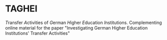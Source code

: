# TAGHEI
*T*ransfer *A*ctivities of *G*erman *H*igher *E*ducation *I*nstitutions. 
Complementing online material for the paper "Investigating German Higher Education Institutions' Transfer Activities"
